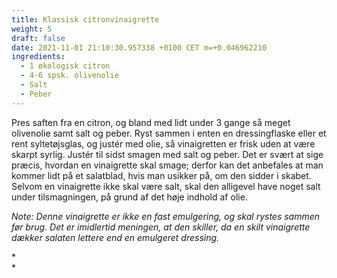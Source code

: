 ```yaml
---
title: Klassisk citronvinaigrette
weight: 5
draft: false
date: 2021-11-01 21:10:30.957338 +0100 CET m=+0.046962210
ingredients:
  - 1 økologisk citron
  - 4-6 spsk. olivenolie
  - Salt
  - Peber
---
```




Pres saften fra en citron, og bland med lidt under 3 gange så meget
olivenolie samt salt og peber. Ryst sammen i enten en dressingflaske
eller et rent syltetøjsglas, og justér med olie, så vinaigretten er
frisk uden at være skarpt syrlig. Justér til sidst smagen med salt og
peber. Det er svært at sige præcis, hvordan en vinaigrette skal smage;
derfor kan det anbefales at man kommer lidt på et salatblad, hvis man
usikker på, om den sidder i skabet. Selvom en vinaigrette ikke skal være
salt, skal den alligevel have noget salt under tilsmagningen, på grund
af det høje indhold af olie.

*Note: Denne vinaigrette er ikke en fast emulgering, og skal rystes
sammen før brug. Det er imidlertid meningen, at den skiller, da en skilt
vinaigrette dækker salaten lettere end en emulgeret dressing.*

*\
*

